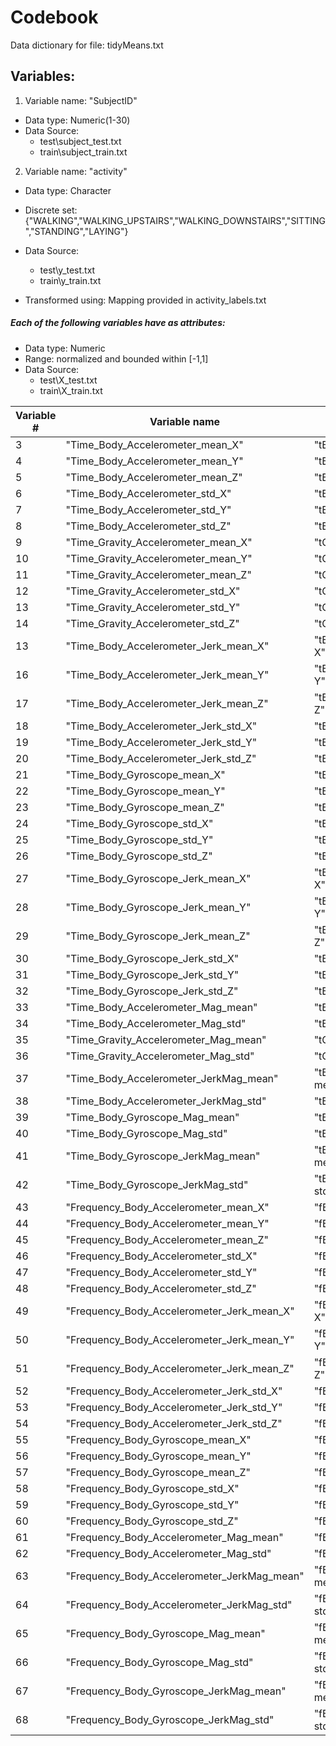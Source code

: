 Codebook
===========
Data dictionary for file: tidyMeans.txt

## Variables:

1. Variable name: "SubjectID"                     
 * Data type: Numeric(1-30)  
 * Data Source: 
    * test\subject_test.txt 
    * train\subject_train.txt    
2. Variable name: "activity"  
 * Data type: Character   
 * Discrete set: {"WALKING","WALKING_UPSTAIRS","WALKING_DOWNSTAIRS","SITTING","STANDING","LAYING"}  
 * Data Source: 
    * test\y_test.txt 
    * train\y_train.txt 
  
 * Transformed using: Mapping provided in activity_labels.txt    
 
##### Each of the following variables have as attributes:
 * Data type: Numeric
 * Range: normalized and bounded within [-1,1]
 * Data Source: 
    * test\X_test.txt
    * train\X_train.txt 

| Variable #    | Variable name                               | Original name in features.txt     |
| ------------- |---------------------------------------------| ----------------------------------|
| 3             | "Time_Body_Accelerometer_mean_X"            | "tBodyAcc-mean()-X"               |
| 4             | "Time_Body_Accelerometer_mean_Y"            | "tBodyAcc-mean()-Y"               |
| 5             | "Time_Body_Accelerometer_mean_Z"            | "tBodyAcc-mean()-Z"               |
| 6             | "Time_Body_Accelerometer_std_X"             | "tBodyAcc-std()-X"                |
| 7             | "Time_Body_Accelerometer_std_Y"             | "tBodyAcc-std()-Y"                |
| 8             | "Time_Body_Accelerometer_std_Z"             | "tBodyAcc-std()-Z"                |
| 9             | "Time_Gravity_Accelerometer_mean_X"         | "tGravityAcc-mean()-X"            |
| 10            | "Time_Gravity_Accelerometer_mean_Y"         | "tGravityAcc-mean()-Y"            |
| 11            | "Time_Gravity_Accelerometer_mean_Z"         | "tGravityAcc-mean()-Z"            |
| 12            | "Time_Gravity_Accelerometer_std_X"          | "tGravityAcc-std()-X"             |
| 13            | "Time_Gravity_Accelerometer_std_Y"          | "tGravityAcc-std()-Y"             |
| 14            | "Time_Gravity_Accelerometer_std_Z"          | "tGravityAcc-std()-Z"             |
| 13            | "Time_Body_Accelerometer_Jerk_mean_X"       | "tBodyAccJerk-mean()-X"           |
| 16            | "Time_Body_Accelerometer_Jerk_mean_Y"       | "tBodyAccJerk-mean()-Y"           |
| 17            | "Time_Body_Accelerometer_Jerk_mean_Z"       | "tBodyAccJerk-mean()-Z"           |
| 18            | "Time_Body_Accelerometer_Jerk_std_X"        | "tBodyAccJerk-std()-X"            |
| 19            | "Time_Body_Accelerometer_Jerk_std_Y"        | "tBodyAccJerk-std()-Y"            |
| 20            | "Time_Body_Accelerometer_Jerk_std_Z"        | "tBodyAccJerk-std()-Z"            |
| 21            | "Time_Body_Gyroscope_mean_X"                | "tBodyGyro-mean()-X"              |
| 22            | "Time_Body_Gyroscope_mean_Y"                | "tBodyGyro-mean()-Y"              |
| 23            | "Time_Body_Gyroscope_mean_Z"                | "tBodyGyro-mean()-Z"              |
| 24            | "Time_Body_Gyroscope_std_X"                 | "tBodyGyro-std()-X"               |
| 25            | "Time_Body_Gyroscope_std_Y"                 | "tBodyGyro-std()-Y"               |
| 26            | "Time_Body_Gyroscope_std_Z"                 | "tBodyGyro-std()-Z"               |
| 27            | "Time_Body_Gyroscope_Jerk_mean_X"           | "tBodyGyroJerk-mean()-X"          |
| 28            | "Time_Body_Gyroscope_Jerk_mean_Y"           | "tBodyGyroJerk-mean()-Y"          |
| 29            | "Time_Body_Gyroscope_Jerk_mean_Z"           | "tBodyGyroJerk-mean()-Z"          |
| 30            | "Time_Body_Gyroscope_Jerk_std_X"            | "tBodyGyroJerk-std()-X"           |
| 31            | "Time_Body_Gyroscope_Jerk_std_Y"            | "tBodyGyroJerk-std()-Y"           |
| 32            | "Time_Body_Gyroscope_Jerk_std_Z"            | "tBodyGyroJerk-std()-Z"           |
| 33            | "Time_Body_Accelerometer_Mag_mean"          | "tBodyAccMag-mean()"              |
| 34            | "Time_Body_Accelerometer_Mag_std"           | "tBodyAccMag-std()"               |
| 35            | "Time_Gravity_Accelerometer_Mag_mean"       | "tGravityAccMag-mean()"           |
| 36            | "Time_Gravity_Accelerometer_Mag_std"        | "tGravityAccMag-std()"            |
| 37            | "Time_Body_Accelerometer_JerkMag_mean"      | "tBodyAccJerkMag-mean()"          |
| 38            | "Time_Body_Accelerometer_JerkMag_std"       | "tBodyAccJerkMag-std()"           |
| 39            | "Time_Body_Gyroscope_Mag_mean"              | "tBodyGyroMag-mean()"             |
| 40            | "Time_Body_Gyroscope_Mag_std"               | "tBodyGyroMag-std()"              |
| 41            | "Time_Body_Gyroscope_JerkMag_mean"          | "tBodyGyroJerkMag-mean()"         |
| 42            | "Time_Body_Gyroscope_JerkMag_std"           | "tBodyGyroJerkMag-std()"          |
| 43            | "Frequency_Body_Accelerometer_mean_X"       | "fBodyAcc-mean()-X"               |
| 44            | "Frequency_Body_Accelerometer_mean_Y"       | "fBodyAcc-mean()-Y"               |
| 45            | "Frequency_Body_Accelerometer_mean_Z"       | "fBodyAcc-mean()-Z"               |
| 46            | "Frequency_Body_Accelerometer_std_X"        | "fBodyAcc-std()-X"                |
| 47            | "Frequency_Body_Accelerometer_std_Y"        | "fBodyAcc-std()-Y"                |
| 48            | "Frequency_Body_Accelerometer_std_Z"        | "fBodyAcc-std()-Z"                |
| 49            | "Frequency_Body_Accelerometer_Jerk_mean_X"  | "fBodyAccJerk-mean()-X"           |
| 50            | "Frequency_Body_Accelerometer_Jerk_mean_Y"  | "fBodyAccJerk-mean()-Y"           |
| 51            | "Frequency_Body_Accelerometer_Jerk_mean_Z"  | "fBodyAccJerk-mean()-Z"           |
| 52            | "Frequency_Body_Accelerometer_Jerk_std_X"   | "fBodyAccJerk-std()-X"            |
| 53            | "Frequency_Body_Accelerometer_Jerk_std_Y"   | "fBodyAccJerk-std()-Y"            |
| 54            | "Frequency_Body_Accelerometer_Jerk_std_Z"   | "fBodyAccJerk-std()-Z"            |
| 55            | "Frequency_Body_Gyroscope_mean_X"           | "fBodyGyro-mean()-X"              |
| 56            | "Frequency_Body_Gyroscope_mean_Y"           | "fBodyGyro-mean()-Y"              |
| 57            | "Frequency_Body_Gyroscope_mean_Z"           | "fBodyGyro-mean()-Z"              |
| 58            | "Frequency_Body_Gyroscope_std_X"            | "fBodyGyro-std()-X"               |
| 59            | "Frequency_Body_Gyroscope_std_Y"            | "fBodyGyro-std()-Y"               |
| 60            | "Frequency_Body_Gyroscope_std_Z"            | "fBodyGyro-std()-Z"               |
| 61            | "Frequency_Body_Accelerometer_Mag_mean"     | "fBodyAccMag-mean()"              |
| 62            | "Frequency_Body_Accelerometer_Mag_std"      | "fBodyAccMag-std()"               |
| 63            | "Frequency_Body_Accelerometer_JerkMag_mean" | "fBodyBodyAccJerkMag-mean()"      |
| 64            | "Frequency_Body_Accelerometer_JerkMag_std"  | "fBodyBodyAccJerkMag-std()"       |
| 65            | "Frequency_Body_Gyroscope_Mag_mean"         | "fBodyBodyGyroMag-mean()"         |
| 66            | "Frequency_Body_Gyroscope_Mag_std"          | "fBodyBodyGyroMag-std()"          |
| 67            | "Frequency_Body_Gyroscope_JerkMag_mean"     | "fBodyBodyGyroJerkMag-mean()"     |
| 68            | "Frequency_Body_Gyroscope_JerkMag_std"      | "fBodyBodyGyroJerkMag-std()"      |